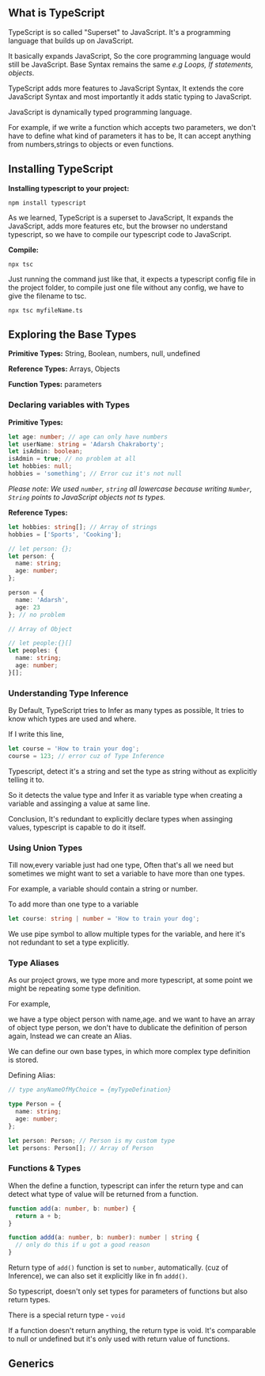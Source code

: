 ## What is TypeScript

TypeScript is so called "Superset" to JavaScript. It's a programming language that builds up on JavaScript.

It basically expands JavaScript, So the core programming language would still be JavaScript. Base Syntax remains the same _e.g Loops, If statements, objects_.

TypeScript adds more features to JavaScript Syntax, It extends the core JavaScript Syntax and most importantly it adds static typing to JavaScript.

JavaScript is dynamically typed programming language.

For example, if we write a function which accepts two parameters, we don't have to define what kind of parameters it has to be, It can accept anything from numbers,strings to objects or even functions.

## Installing TypeScript

**Installing typescript to your project:**

```
npm install typescript
```

As we learned, TypeScript is a superset to JavaScript, It expands the JavaScript, adds more features etc, but the browser no understand typescript, so we have to compile our typescript code to JavaScript.

**Compile:**

```
npx tsc
```

Just running the command just like that, it expects a typescript config file in the project folder, to compile just one file without any config, we have to give the filename to tsc.

```
npx tsc myfileName.ts
```

## Exploring the Base Types

**Primitive Types:** String, Boolean, numbers, null, undefined

**Reference Types:** Arrays, Objects

**Function Types:** parameters

### Declaring variables with Types

**Primitive Types:**

```typescript
let age: number; // age can only have numbers
let userName: string = 'Adarsh Chakraborty';
let isAdmin: boolean;
isAdmin = true; // no problem at all
let hobbies: null;
hobbies = 'something'; // Error cuz it's not null
```

_Please note: We used `number`, `string` all lowercase because writing `Number`, `String` points to JavaScript objects not ts types._

**Reference Types:**

```typescript
let hobbies: string[]; // Array of strings
hobbies = ['Sports', 'Cooking'];

// let person: {};
let person: {
  name: string;
  age: number;
};

person = {
  name: 'Adarsh',
  age: 23
}; // no problem

// Array of Object

// let people:{}[]
let peoples: {
  name: string;
  age: number;
}[];
```

### Understanding Type Inference

By Default, TypeScript tries to Infer as many types as possible, It tries to know which types are used and where.

If I write this line,

```typescript
let course = 'How to train your dog';
course = 123; // error cuz of Type Inference
```

Typescript, detect it's a string and set the type as string without as explicitly telling it to.

So it detects the value type and Infer it as variable type when creating a variable and assinging a value at same line.

Conclusion, It's redundant to explicitly declare types when assinging values, typescript is capable to do it itself.

### Using Union Types

Till now,every variable just had one type, Often that's all we need but sometimes we might want to set a variable to have more than one types.

For example, a variable should contain a string or number.

To add more than one type to a variable

```typescript
let course: string | number = 'How to train your dog';
```

We use pipe symbol to allow multiple types for the variable, and here it's not redundant to set a type explicitly.

### Type Aliases

As our project grows, we type more and more typescript, at some point we might be repeating some type definition.

For example,

we have a type object person with name,age.
and we want to have an array of object type person, we don't have to dublicate the definition of person again, Instead we can create an Alias.

We can define our own base types, in which more complex type definition is stored.

Defining Alias:

```typescript
// type anyNameOfMyChoice = {myTypeDefination}

type Person = {
  name: string;
  age: number;
};

let person: Person; // Person is my custom type
let persons: Person[]; // Array of Person
```

### Functions & Types

When the define a function, typescript can infer the return type and can detect what type of value will be returned from a function.

```typescript
function add(a: number, b: number) {
  return a + b;
}

function addd(a: number, b: number): number | string {
  // only do this if u got a good reason
}
```

Return type of `add()` function is set to `number`, automatically. (cuz of Inference), we can also set it explicitly like in fn `addd()`.

So typescript, doesn't only set types for parameters of functions but also return types.

There is a special return type - `void`

If a function doesn't return anything, the return type is void. It's comparable to null or undefined but it's only used with return value of functions.

## Generics
